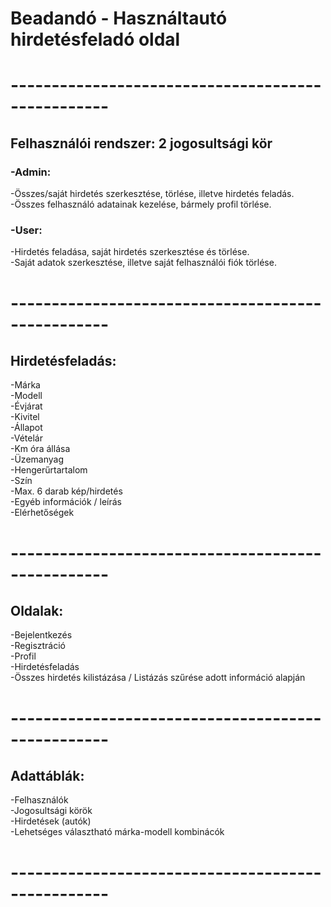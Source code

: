 # Beadandó - Használtautó hirdetésfeladó oldal
# --------------------------------------------------
## Felhasználói rendszer: 2 jogosultsági kör

### -Admin:
-Összes/saját hirdetés szerkesztése, törlése, illetve hirdetés feladás.<br>
-Összes felhasználó adatainak kezelése, bármely profil törlése.

### -User:
-Hirdetés feladása,  saját hirdetés szerkesztése és törlése.<br>
-Saját adatok szerkesztése, illetve saját felhasználói fiók törlése.

# --------------------------------------------------

## Hirdetésfeladás:
-Márka<br>
-Modell<br>
-Évjárat<br>
-Kivitel<br>
-Állapot<br>
-Vételár<br>
-Km óra állása<br>
-Üzemanyag<br>
-Hengerűrtartalom<br>
-Szín<br>
-Max. 6 darab kép/hirdetés<br>
-Egyéb információk / leírás<br>
-Elérhetőségek

# --------------------------------------------------

## Oldalak:
-Bejelentkezés<br>
-Regisztráció<br>
-Profil<br>
-Hirdetésfeladás<br>
-Összes hirdetés kilistázása / Listázás szűrése adott információ alapján<br>

# --------------------------------------------------

## Adattáblák:
-Felhasználók<br>
-Jogosultsági körök<br>
-Hirdetések (autók)<br>
-Lehetséges választható márka-modell kombinácók

# --------------------------------------------------
